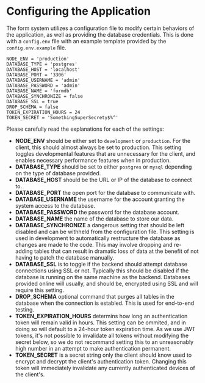 # Configuring the Application

The form system utilizes a configuration file to modify certain behaviors of the application, as well as providing the database credentials. This is done with a `config.env` file with an example template provided by the `config.env.example` file.

```
NODE_ENV = 'production'
DATABASE_TYPE = 'postgres'
DATABASE_HOST = 'localhost'
DATABASE_PORT = '3306'
DATABASE_USERNAME = 'admin'
DATABASE_PASSWORD = 'admin'
DATABASE_NAME = 'formdb'
DATABASE_SYNCHRONIZE = false
DATABASE_SSL = true
DROP_SCHEMA = false
TOKEN_EXPIRATION_HOURS = 24
TOKEN_SECRET = 'SomethingSuperSecrety$%^'
```

Please carefully read the explanations for each of the settings:

- **NODE_ENV** should be either set to `development` or `production`. For the client, this should almost always be set to production. This setting toggles developmental features that are unnecessary for the client, and enables necessary performance features when in production.
- **DATABASE_TYPE** should be set to either `postgres` or `mysql` depending on the type of database provided.
- **DATABASE_HOST** should be the URL or IP of the database to connect to.
- **DATABASE_PORT** the open port for the database to communicate with.
- **DATABASE_USERNAME** the username for the account granting the system access to the database.
- **DATABASE_PASSWORD** the password for the database account.
- **DATABASE_NAME** the name of the database to store our data.
- **DATABASE_SYNCHRONIZE** a dangerous setting that should be left disabled and can be withheld from the configuration file. This setting is used in development to automatically restructure the database as changes are made to the code. This may involve dropping and re-adding tables that can result in dramatic loss of data at the benefit of not having to patch the database manually.
- **DATABASE_SSL** is to toggle if the backend should attempt database connections using SSL or not. Typically this should be disabled if the database is running on the same machine as the backend. Databases provided online will usually, and should be, encrypted using SSL and will require this setting.
- **DROP_SCHEMA** optional command that purges all tables in the database when the connection is establed. This is used for end-to-end testing.
- **TOKEN_EXPIRATION_HOURS** determins how long an authentication token will remain valid in hours. This setting can be ommited, and in doing so will default to a 24-hour token expiration time. As we use JWT tokens, it's not possible to invalidate all tokens without modifying the secret below, so we do not recommand setting this to an unreasonably high number in an attempt to make authentication permanent.
- **TOKEN_SECRET** is a secret string only the client should know used to encrypt and decrypt the client's authentication token. Changing this token will immediately invalidate any currently authenticated devices of the client's.
